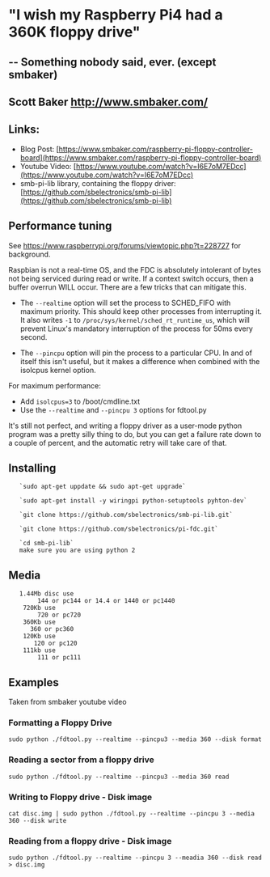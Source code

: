 # "I wish my Raspberry Pi4 had a 360K floppy drive"
## -- Something nobody said, ever. (except smbaker)
## Scott Baker http://www.smbaker.com/

## Links:

* Blog Post: [https://www.smbaker.com/raspberry-pi-floppy-controller-board](https://www.smbaker.com/raspberry-pi-floppy-controller-board)
* Youtube Video: [https://www.youtube.com/watch?v=I6E7oM7EDcc](https://www.youtube.com/watch?v=I6E7oM7EDcc)
* smb-pi-lib library, containing the floppy driver: [https://github.com/sbelectronics/smb-pi-lib](https://github.com/sbelectronics/smb-pi-lib)

## Performance tuning

See https://www.raspberrypi.org/forums/viewtopic.php?t=228727 for background.

Raspbian is not a real-time OS, and the FDC is absolutely intolerant of bytes not being serviced
during read or write. If a context switch occurs, then a buffer overrun WILL occur. There are a few
tricks that can mitigate this.

* The `--realtime` option will set the process to SCHED_FIFO with maximum priority. This should
keep other processes from interrupting it. It also writes `-1` to `/proc/sys/kernel/sched_rt_runtime_us`,
which will prevent Linux's mandatory interruption of the process for 50ms every second.

* The `--pincpu` option will pin the process to a particular CPU. In and of itself this isn't useful,
but it makes a difference when combined with the isolcpus kernel option.

For maximum performance:

* Add `isolcpus=3` to /boot/cmdline.txt
* Use the `--realtime` and `--pincpu 3` options for fdtool.py

It's still not perfect, and writing a floppy driver as a user-mode python program was a pretty silly
thing to do, but you can get a failure rate down to a couple of percent, and the automatic retry will
take care of that.

## Installing
       `sudo apt-get uppdate && sudo apt-get upgrade`
       
       `sudo apt-get install -y wiringpi python-setuptools pyhton-dev`
       
       `git clone https://github.com/sbelectronics/smb-pi-lib.git`
       
       `git clone https://github.com/sbelectronics/pi-fdc.git`
       
       `cd smb-pi-lib`
       make sure you are using python 2
       
## Media
       1.44Mb disc use
            144 or pc144 or 14.4 or 1440 or pc1440
        720Kb use
            720 or pc720
        360Kb use
          360 or pc360
        120Kb use
           120 or pc120
        111kb use
            111 or pc111
           
## Examples
Taken from smbaker youtube video
### Formatting a Floppy Drive
`sudo python ./fdtool.py --realtime --pincpu3 --media 360 --disk format`
### Reading a sector from a floppy drive
`sudo python ./fdtool.py --realtime --pincpu3 --media 360 read`
### Writing to Floppy drive - Disk image
`cat disc.img | sudo python ./fdtool.py --realtime --pincpu 3 --media 360 --disk write`
### Reading from a floppy drive - Disk image
`sudo python ./fdtool.py --realtime --pincpu 3 --meadia 360 --disk read > disc.img`

